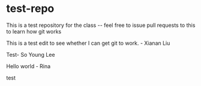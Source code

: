 # test-repo
This is a test repository for the class -- feel free to issue pull requests to this to learn how git works

This is a test edit to see whether I can get git to work. - Xianan Liu

Test- So Young Lee

Hello world - Rina 

test
